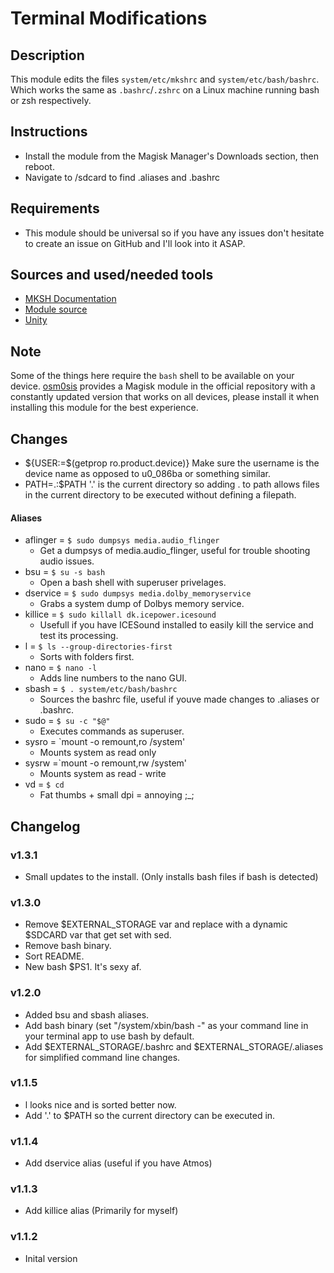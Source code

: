 # Terminal Modifications

## Description
This module edits the files `system/etc/mkshrc` and `system/etc/bash/bashrc`.
Which works the same as `.bashrc`/`.zshrc` on a Linux machine running bash or zsh respectively.

## Instructions
- Install the module from the Magisk Manager's Downloads section, then reboot.
- Navigate to /sdcard to find .aliases and .bashrc

## Requirements
- This module should be universal so if you have any issues don't hesitate to create an issue
on GitHub and I'll look into it ASAP.

## Sources and used/needed tools
 - [MKSH Documentation](https://www.mirbsd.org/mksh.htm)
 - [Module source](https://github.com/skittles9823/mkshrc)
 - [Unity](https://github.com/Zackptg5/Unity)

## Note
Some of the things here require the `bash` shell to be available on your device.
[osm0sis](https://github.com/osm0sis) provides a Magisk module in the official
repository with a constantly updated version that works on all devices, please
install it when installing this module for the best experience.

## Changes
 - ${USER:=$(getprop ro.product.device)}
Make sure the username is the device name as opposed to u0_086ba or something similar.
 - PATH=.:$PATH
'.' is the current directory so adding . to path allows files in the current directory 
to be executed without defining a filepath.

#### Aliases
- aflinger = `$ sudo dumpsys media.audio_flinger`
    - Get a dumpsys of media.audio_flinger, useful for trouble shooting audio issues.
- bsu      = `$ su -s bash`
    - Open a bash shell with superuser privelages.
- dservice = `$ sudo dumpsys media.dolby_memoryservice`
    - Grabs a system dump of Dolbys memory service.
- killice  = `$ sudo killall dk.icepower.icesound`
    - Usefull if you have ICESound installed to easily kill the service and test its processing.
- l        = `$ ls --group-directories-first`
    - Sorts with folders first.
- nano     = `$ nano -l`
    - Adds line numbers to the nano GUI.
- sbash    = `$ . system/etc/bash/bashrc`
    - Sources the bashrc file, useful if youve made changes to .aliases or .bashrc.
- sudo     = `$ su -c "$@"`
    - Executes commands as superuser.
- sysro    = `mount -o remount,ro /system'
    - Mounts system as read only
- sysrw    =`mount -o remount,rw /system'
    - Mounts system as read - write
- vd       = `$ cd`
    - Fat thumbs + small dpi = annoying ;_;

## Changelog

### v1.3.1
 - Small updates to the install. (Only installs bash files if bash is detected)

### v1.3.0
 - Remove $EXTERNAL_STORAGE var and replace with a dynamic $SDCARD var that get set with sed.
 - Remove bash binary.
 - Sort README.
 - New bash $PS1. It's sexy af.

### v1.2.0
 - Added bsu and sbash aliases.
 - Add bash binary (set "/system/xbin/bash -" as your command line in your terminal app to use bash by default.
 - Add $EXTERNAL_STORAGE/.bashrc and $EXTERNAL_STORAGE/.aliases for simplified command line changes.

### v1.1.5
 - l looks nice and is sorted better now.
 - Add '.' to $PATH so the current directory can be executed in.

### v1.1.4
 - Add dservice alias (useful if you have Atmos)

### v1.1.3
 - Add killice alias (Primarily for myself)

### v1.1.2
 - Inital version
